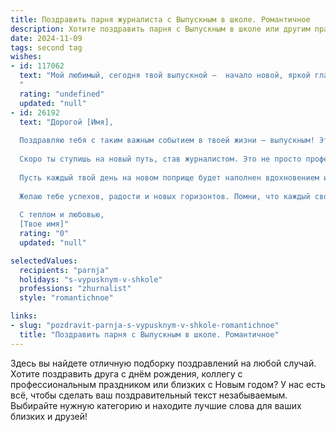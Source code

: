 ```yaml
---
title: Поздравить парня журналиста с Выпускным в школе. Романтичное
description: Хотите поздравить парня с Выпускным в школе или другим праздником? Наш ИИ создаст незабываемое поздравление, а вы обязательно выделитесь среди других.  
date: 2024-11-09
tags: second tag
wishes:
- id: 117062
  text: "Мой любимый, сегодня твой выпускной —  начало новой, яркой главы твоей жизни!  Сердце переполняется гордостью за тебя,  за твое упорство,  за твой талант, который уже сейчас обещает сделать тебя блестящим журналистом. Пусть твой путь будет полон интересных историй,  важных открытий и  искренних эмоций.  А я всегда буду рядом,  поддерживая тебя и вдохновляя на новые свершения.  С любовью и верой в твое светлое будущее!
  "
  rating: "undefined"
  updated: "null"
- id: 26192
  text: "Дорогой [Имя],
  
  Поздравляю тебя с таким важным событием в твоей жизни — выпускным! Этот день стал возможен благодаря твоим усилиям, труду и неистребимому желанию учиться и расти. Ты прошел через множество испытаний и достиг этой вершины, и я горжусь тобой.
  
  Скоро ты ступишь на новый путь, став журналистом. Это не просто профессия, это миссия, которая требует отваги, чуткости и бесконечной любви к искусству слова. Ты будешь не только рассказывать истории, но и творить их, внося свой вклад в развитие общества и помогая людям видеть мир чуть иначе.
  
  Пусть каждый твой день на новом поприще будет наполнен вдохновением и новыми открытиями. Пусть твои статьи будут не только информацией, но и источником мудрости и назидания. И пусть ты всегда останешься тем, кем ты есть сейчас — искренним, отзывчивым и полным романтики.
  
  Желаю тебе успехов, радости и новых горизонтов. Помни, что каждый свой шаг ты делаешь не один, и мы всегда рядом, готовы поддержать и разделить с тобой радость побед и преодоление трудностей.
  
  С теплом и любовью,
  [Твое имя]"
  rating: "0"
  updated: "null"

selectedValues:
  recipients: "parnja"
  holidays: "s-vypusknym-v-shkole"
  professions: "zhurnalist"
  style: "romantichnoe"

links:
- slug: "pozdravit-parnja-s-vypusknym-v-shkole-romantichnoe"
  title: "Поздравить парня с Выпускным в школе. Романтичное"
---
```


Здесь вы найдете отличную подборку поздравлений на любой случай. 
Хотите поздравить друга с днём рождения, коллегу с профессиональным праздником или близких с Новым годом? У нас есть всё, чтобы сделать ваш поздравительный текст незабываемым. Выбирайте нужную категорию и находите лучшие слова для ваших близких и друзей!
